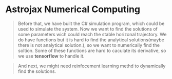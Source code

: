 # Astrojax Numerical Computing
> Before that, we have built the C# simulation program, which could be used to simulate the system. 
Now we want to find the solutions of some parameters wich could reach the stable horizonal trajectory.
We do have functions but it is hard to find the analytical solutions(maybe there is not analytical solution.), so we want to numerically find the soltion.
Some of these functions are hard to caculate its derivative, so we use **tensorflow** to handle it.

> And next, we might need reinfocement learning methd to dynamically find the solutions.
